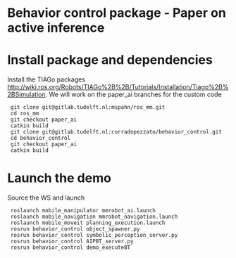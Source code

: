 # Behavior control package - Paper on active inference


# Install package and dependencies
Install the TIAGo packages http://wiki.ros.org/Robots/TIAGo%2B%2B/Tutorials/Installation/Tiago%2B%2BSimulation. 
We will work on the paper_ai branches for the custom code

     git clone git@gitlab.tudelft.nl:mspahn/ros_mm.git
     cd ros_mm
     git checkout paper_ai
     catkin build
     git clone git@gitlab.tudelft.nl:corradopezzato/behavior_control.git
     cd behavior_control
     git checkout paper_ai
     catkin build 

# Launch the demo 
Source the WS and launch

     roslaunch mobile_manipulator mmrobot_ai.launch
     roslaunch mobile_navigation mmrobot_navigation.launch
     roslaunch mobile_moveit planning_execution.launch
     rosrun behavior_control object_spawner.py
     rosrun behavior_control symbolic_perception_server.py
     rosrun behavior_control AIPBT_server.py
     rosrun behavior_control demo_executeBT

